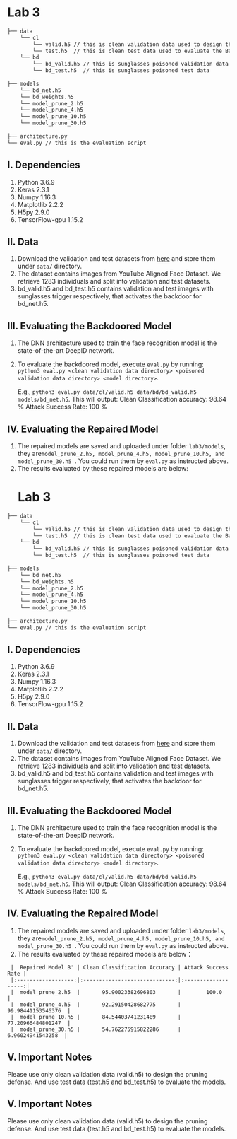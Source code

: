 # Lab 3

```bash
├── data 
    └── cl
        └── valid.h5 // this is clean validation data used to design the defense
        └── test.h5  // this is clean test data used to evaluate the BadNet
    └── bd
        └── bd_valid.h5 // this is sunglasses poisoned validation data
        └── bd_test.h5  // this is sunglasses poisoned test data
        
├── models
    └── bd_net.h5
    └── bd_weights.h5
    └── model_prune_2.h5
    └── model_prune_4.h5
    └── model_prune_10.h5
    └── model_prune_30.h5
    
├── architecture.py
└── eval.py // this is the evaluation script
```

## I. Dependencies
   1. Python 3.6.9
   2. Keras 2.3.1
   3. Numpy 1.16.3
   4. Matplotlib 2.2.2
   5. H5py 2.9.0
   6. TensorFlow-gpu 1.15.2
   
## II. Data
   1. Download the validation and test datasets from [here](https://drive.google.com/drive/folders/1Rs68uH8Xqa4j6UxG53wzD0uyI8347dSq?usp=sharing) and store them under `data/` directory.
   2. The dataset contains images from YouTube Aligned Face Dataset. We retrieve 1283 individuals and split into validation and test datasets.
   3. bd_valid.h5 and bd_test.h5 contains validation and test images with sunglasses trigger respectively, that activates the backdoor for bd_net.h5. 

## III. Evaluating the Backdoored Model
   1. The DNN architecture used to train the face recognition model is the state-of-the-art DeepID network. 
   2. To evaluate the backdoored model, execute `eval.py` by running:  
      `python3 eval.py <clean validation data directory> <poisoned validation data directory> <model directory>`.
      
      E.g., `python3 eval.py data/cl/valid.h5 data/bd/bd_valid.h5 models/bd_net.h5`. This will output:
      Clean Classification accuracy: 98.64 %
      Attack Success Rate: 100 %
## IV. Evaluating the Repaired Model
   1. The repaired models are saved and uploaded under folder `lab3/models`, they are```model_prune_2.h5, model_prune_4.h5, model_prune_10.h5, and model_prune_30.h5 ```. You could run them by `eval.py` as instructed above.
   2. The results evaluated by these repaired models are below:
       # Lab 3

```bash
├── data 
    └── cl
        └── valid.h5 // this is clean validation data used to design the defense
        └── test.h5  // this is clean test data used to evaluate the BadNet
    └── bd
        └── bd_valid.h5 // this is sunglasses poisoned validation data
        └── bd_test.h5  // this is sunglasses poisoned test data
        
├── models
    └── bd_net.h5
    └── bd_weights.h5
    └── model_prune_2.h5
    └── model_prune_4.h5
    └── model_prune_10.h5
    └── model_prune_30.h5
    
├── architecture.py
└── eval.py // this is the evaluation script
```

## I. Dependencies
   1. Python 3.6.9
   2. Keras 2.3.1
   3. Numpy 1.16.3
   4. Matplotlib 2.2.2
   5. H5py 2.9.0
   6. TensorFlow-gpu 1.15.2
   
## II. Data
   1. Download the validation and test datasets from [here](https://drive.google.com/drive/folders/1Rs68uH8Xqa4j6UxG53wzD0uyI8347dSq?usp=sharing) and store them under `data/` directory.
   2. The dataset contains images from YouTube Aligned Face Dataset. We retrieve 1283 individuals and split into validation and test datasets.
   3. bd_valid.h5 and bd_test.h5 contains validation and test images with sunglasses trigger respectively, that activates the backdoor for bd_net.h5. 

## III. Evaluating the Backdoored Model
   1. The DNN architecture used to train the face recognition model is the state-of-the-art DeepID network. 
   2. To evaluate the backdoored model, execute `eval.py` by running:  
      `python3 eval.py <clean validation data directory> <poisoned validation data directory> <model directory>`.
      
      E.g., `python3 eval.py data/cl/valid.h5 data/bd/bd_valid.h5 models/bd_net.h5`. This will output:
      Clean Classification accuracy: 98.64 %
      Attack Success Rate: 100 %
## IV. Evaluating the Repaired Model
   1. The repaired models are saved and uploaded under folder `lab3/models`, they are```model_prune_2.h5, model_prune_4.h5, model_prune_10.h5, and model_prune_30.h5 ```. You could run them by `eval.py` as instructed above.
   2. The results evaluated by these repaired models are below：     
   
     |  Repaired Model B' | Clean Classification Accuracy | Attack Success Rate |
     |:------------------:|:-----------------------------:|:-------------------:|
     |  model_prune_2.h5  |       95.90023382696803       |        100.0        |
     |  model_prune_4.h5  |       92.29150428682775       |  99.98441153546376  |
     |  model_prune_10.h5 |       84.54403741231489       |  77.20966484801247  |
     |  model_prune_30.h5 |       54.762275915822286      |   6.96024941543258  |    
## V. Important Notes
Please use only clean validation data (valid.h5) to design the pruning defense. And use test data (test.h5 and bd_test.h5) to evaluate the models.   
## V. Important Notes
Please use only clean validation data (valid.h5) to design the pruning defense. And use test data (test.h5 and bd_test.h5) to evaluate the models. 
